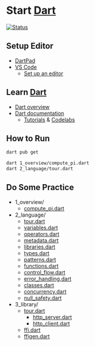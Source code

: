 # Start [Dart][]

[Dart]: https://dart.dev/

[![Status](https://img.shields.io/badge/Dart-3.0.0-brightgreen)](https://github.com/dart-lang/sdk)

## Setup Editor

- [DartPad](https://dart.dev/tools/dartpad)
- [VS Code](https://code.visualstudio.com/)
  - [Set up an editor](https://docs.flutter.dev/get-started/editor?tab=vscode)

## Learn [Dart][]

- [Dart overview](https://dart.dev/overview)
- [Dart documentation](https://dart.dev/guides)
  - [Tutorials](https://dart.dev/tutorials) & [Codelabs](https://dart.dev/codelabs)

## How to Run

```bash
dart pub get

dart 1_overview/compute_pi.dart
dart 2_language/tour.dart
```

## Do Some Practice

- 1_overview/
  - [compute_pi.dart](1_overview/compute_pi.dart)
- 2_language/
  - [tour.dart](2_language/tour.dart)
  - [variables.dart](2_language/variables.dart)
  - [operators.dart](2_language/operators.dart)
  - [metadata.dart](2_language/metadata.dart)
  - [libraries.dart](2_language/libraries.dart)
  - [types.dart](2_language/types.dart)
  - [patterns.dart](2_language/patterns.dart)
  - [functions.dart](2_language/functions.dart)
  - [control_flow.dart](2_language/control_flow.dart)
  - [error_handling.dart](2_language/error_handling.dart)
  - [classes.dart](2_language/classes.dart)
  - [concurrency.dart](2_language/concurrency.dart)
  - [null_safety.dart](2_language/null_safety.dart)
- 3_library/
  - [tour.dart](3_library/tour.dart)
    - [http_server.dart](3_library/http/http_server.dart)
    - [http_client.dart](3_library/http/http_client.dart)
  - [ffi.dart](3_library/ffi.dart)
  - [ffigen.dart](3_library/ffigen.dart)
